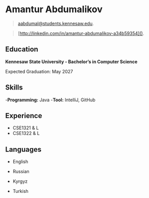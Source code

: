 # **Amantur Abdumalikov**

> [aabdumal@students.kennesaw.edu]().


> [http://linkedin.com/in/amantur-abdumalikov-a34b59354]().


## Education 
**Kennesaw State University - Bachelor’s in Computer Science**


Expected Graduation: May 2027

## Skills
-**Programming:** Java
-**Tool:** IntelliJ, GitHub

## Experience 
- CSE1321 & L
- CSE1322 & L

## Languages 
- English

  
- Russian

  
- Kyrgyz


- Turkish
